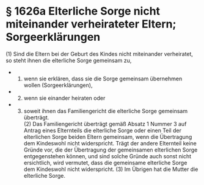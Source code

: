 # § 1626a Elterliche Sorge nicht miteinander verheirateter Eltern; Sorgeerklärungen
(1) Sind die Eltern bei der Geburt des Kindes nicht miteinander verheiratet, so steht ihnen die elterliche Sorge gemeinsam zu,
* 1. wenn sie erklären, dass sie die Sorge gemeinsam übernehmen wollen (Sorgeerklärungen),
* 2. wenn sie einander heiraten oder
* 3. soweit ihnen das Familiengericht die elterliche Sorge gemeinsam überträgt.  
(2) Das Familiengericht überträgt gemäß Absatz 1 Nummer 3 auf Antrag eines Elternteils die elterliche Sorge oder einen Teil der elterlichen Sorge beiden Eltern gemeinsam, wenn die Übertragung dem Kindeswohl nicht widerspricht. Trägt der andere Elternteil keine Gründe vor, die der Übertragung der gemeinsamen elterlichen Sorge entgegenstehen können, und sind solche Gründe auch sonst nicht ersichtlich, wird vermutet, dass die gemeinsame elterliche Sorge dem Kindeswohl nicht widerspricht.
(3) Im Übrigen hat die Mutter die elterliche Sorge.